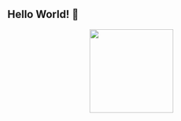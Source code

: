 ## Hello World! 👋

<div align="center">
  <a href="https://solved.ac/s3310"><img style="height:170px;" src="http://mazassumnida.wtf/api/v2/generate_badge?boj=s3310"/></a>
</div>
